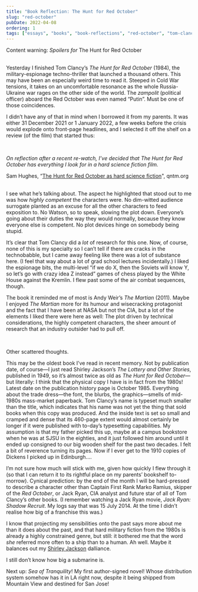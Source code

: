```yaml
---
title: "Book Reflection: The Hunt for Red October"
slug: "red-october"
pubDate: 2022-04-08
ordering: 1
tags: ["essays", "books", "book-reflections", "red-october", "tom-clancy", "shirley-jackson", "the-martian", "sea-of-tranquility"]
---
```


<div class="content-warning">
<span class="small-caps">Content warning</span>: <i>Spoilers for </i>The Hunt for Red October
</div>

<br />

<span class="small-caps">Yesterday I finished</span> Tom Clancy’s _The Hunt for Red October_ (1984), the military-espionage techno-thriller that launched a thousand others. This may have been an especially weird time to read it. Steeped in Cold War tensions, it takes on an uncomfortable resonance as the whole Russia-Ukraine war rages on the other side of the world. The _zampolit_ (political officer) aboard the Red October was even named “Putin”. Must be one of those coincidences.

I didn’t have any of that in mind when I borrowed it from my parents. It was either 31 December 2021 or 1 January 2022, a few weeks before the crisis would explode onto front-page headlines, and I selected it off the shelf on a review (of the film) that started thus:

<br />

_On reflection after a recent re-watch, I’ve decided that The Hunt for Red October has everything I look for in a hard science fiction film._
<div class="quote-attribution">
Sam Hughes, “<a href="https://qntm.org/october">The Hunt for Red October as hard science fiction</a>", qntm.org
</div>
	
<br />

I see what he’s talking about. The aspect he highlighted that stood out to me was how _highly competent_ the characters were. No dim-witted audience surrogate planted as an excuse for all the other characters to feed exposition to. No Watson, so to speak, slowing the plot down. Everyone’s going about their duties the way they would normally, because they know everyone else is competent. No plot devices hinge on somebody being stupid.

It’s clear that Tom Clancy did a _lot_ of research for this one. Now, of course, none of this is my specialty so I can’t tell if there are cracks in the technobabble, but I came away feeling like there was a lot of substance here. (I feel that way about a lot of grad school lectures incidentally.) I liked the espionage bits, the multi-level “if we do X, then the Soviets will know Y, so let’s go with crazy idea Z instead” games of chess played by the White House against the Kremlin. I flew past some of the air combat sequences, though.

The book it reminded me of most is Andy Weir’s _The Martian_ (2011). Maybe I enjoyed _The Martian_ more for its humour and wisecracking protagonist and the fact that I have been at NASA but not the CIA, but a lot of the elements I liked there were here as well: The plot driven by technical considerations, the highly competent characters, the sheer amount of research that an industry outsider had to pull off.

<br />

Other scattered thoughts.

This may be the oldest book I’ve read in recent memory. Not by publication date, of course—I just read Shirley Jackson’s _The Lottery and Other Stories_, published in 1949, so it’s almost twice as old as _The Hunt for Red October_—but literally: I think that the physical copy I have is in fact from the 1980s! Latest date on the publication history page is October 1985. Everything about the trade dress—the font, the blurbs, the graphics—smells of mid-1980s mass-market paperback. Tom Clancy’s name is typeset much smaller than the title, which indicates that his name was not yet the thing that sold books when this copy was produced. And the inside text is set so small and cramped and dense that its 460-page extent would almost certainly be longer if it were published with to-day’s typesetting capabilities. My assumption is that my father picked this up, maybe at a campus bookstore when he was at SJSU in the eighties, and it just followed him around until it ended up consigned to our big wooden shelf for the past two decades. I felt a bit of reverence turning its pages. Now if I ever get to the 1910 copies of Dickens I picked up in Edinburgh....

I’m not sure how much will stick with me, given how quickly I flew through it (so that I can return it to its rightful place on my parents’ bookshelf to-morrow). Cynical prediction: by the end of the month I will be hard-pressed to describe a character other than Captain First Rank Marko Ramius, skipper of the _Red October_, or Jack Ryan, CIA analyst and future star of all of Tom Clancy’s other books. (I remember watching a Jack Ryan movie, _Jack Ryan: Shadow Recruit_. My logs say that was 15 July 2014. At the time I didn’t realise how big of a franchise this was.)

I know that projecting my sensibilities onto the past says more about me than it does about the past, and that hard military fiction from the 1980s is already a highly constrained genre, but still: it bothered me that the word _she_ referred more often to a ship than to a human. Ah well. Maybe it balances out my [Shirley Jackson](/posts/2022/03/30/the-lottery/) dalliance.

I still don’t know how big a submarine is.

Next up: _Sea of Tranquility_! My first author-signed novel! Whose distribution system somehow has it in LA right now, despite it being shipped from Mountain View and destined for San Jose!